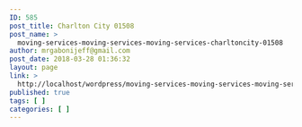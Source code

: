 ```yaml
---
ID: 585
post_title: Charlton City 01508
post_name: >
  moving-services-moving-services-moving-services-charltoncity-01508
author: mrgabonijeff@gmail.com
post_date: 2018-03-28 01:36:32
layout: page
link: >
  http://localhost/wordpress/moving-services-moving-services-moving-services-charltoncity-01508/
published: true
tags: [ ]
categories: [ ]
---
```

